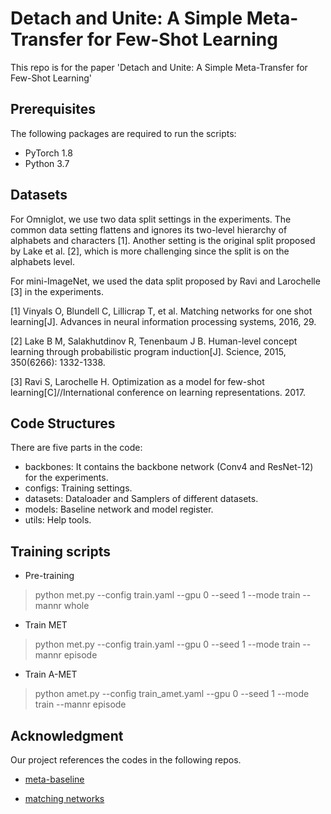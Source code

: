 # Detach and Unite: A Simple Meta-Transfer for Few-Shot Learning

This repo is for the paper 'Detach and Unite: A Simple Meta-Transfer for Few-Shot Learning'

## Prerequisites

The following packages are required to run the scripts:

- PyTorch 1.8
- Python 3.7

## Datasets

For Omniglot, we use two data split settings in the experiments. The common data setting flattens and ignores its two-level hierarchy of alphabets and characters [1]. Another setting is the original split proposed by Lake et al. [2], which is more challenging since the split is on the alphabets level.

For mini-ImageNet, we used the data split proposed by Ravi and Larochelle [3] in the experiments.

[1] Vinyals O, Blundell C, Lillicrap T, et al. Matching networks for one shot learning[J]. Advances in neural information processing systems, 2016, 29.

[2] Lake B M, Salakhutdinov R, Tenenbaum J B. Human-level concept learning through probabilistic program induction[J]. Science, 2015, 350(6266): 1332-1338.

[3] Ravi S, Larochelle H. Optimization as a model for few-shot learning[C]//International conference on learning representations. 2017.

## Code Structures

There are five parts in the code:

- backbones: It contains the backbone network (Conv4 and ResNet-12) for the experiments.
- configs: Training settings.
- datasets: Dataloader and Samplers of different datasets.
- models: Baseline network and model register.
- utils: Help tools.


## Training scripts

- Pre-training

> python met.py --config train.yaml --gpu 0 --seed 1 --mode train --mannr whole 

- Train MET

> python met.py --config train.yaml --gpu 0 --seed 1 --mode train --mannr episode

- Train A-MET

> python amet.py --config train_amet.yaml --gpu 0 --seed 1 --mode train --mannr episode


## Acknowledgment

Our project references the codes in the following repos.

- [meta-baseline](https://github.com/yinboc/few-shot-meta-baseline)

- [matching networks](https://github.com/activatedgeek/Matching-Networks)
